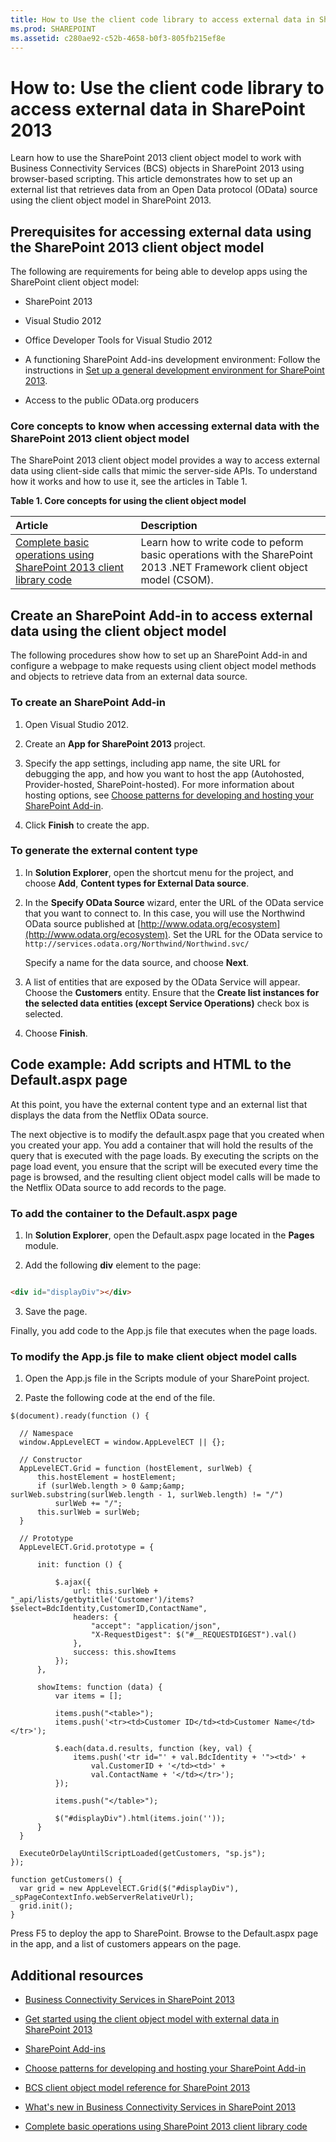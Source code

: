 ```yaml
---
title: How to Use the client code library to access external data in SharePoint 2013
ms.prod: SHAREPOINT
ms.assetid: c280ae92-c52b-4658-b0f3-805fb215ef8e
---
```



# How to: Use the client code library to access external data in SharePoint 2013
Learn how to use the SharePoint 2013 client object model to work with Business Connectivity Services (BCS) objects in SharePoint 2013 using browser-based scripting.
This article demonstrates how to set up an external list that retrieves data from an Open Data protocol (OData) source using the client object model in SharePoint 2013.
  
    
    


## Prerequisites for accessing external data using the SharePoint 2013 client object model
<a name="bkmk_Prerequisites"> </a>

The following are requirements for being able to develop apps using the SharePoint client object model:
  
    
    

- SharePoint 2013
    
  
- Visual Studio 2012
    
  
- Office Developer Tools for Visual Studio 2012
    
  
- A functioning SharePoint Add-ins development environment: Follow the instructions in  [Set up a general development environment for SharePoint 2013](set-up-a-general-development-environment-for-sharepoint-2013.md).
    
  
- Access to the public OData.org producers
    
  

### Core concepts to know when accessing external data with the SharePoint 2013 client object model

The SharePoint 2013 client object model provides a way to access external data using client-side calls that mimic the server-side APIs. To understand how it works and how to use it, see the articles in Table 1.
  
    
    

**Table 1. Core concepts for using the client object model**


|**Article**|**Description**|
|:-----|:-----|
| [Complete basic operations using SharePoint 2013 client library code](http://msdn.microsoft.com/library/5a69c9e3-73bf-4ed5-bc19-182056bdb394%28Office.15%29.aspx) <br/> |Learn how to write code to peform basic operations with the SharePoint 2013 .NET Framework client object model (CSOM).  <br/> |
   

## Create an SharePoint Add-in to access external data using the client object model
<a name="bkmk_CreateApp"> </a>

The following procedures show how to set up an SharePoint Add-in and configure a webpage to make requests using client object model methods and objects to retrieve data from an external data source.
  
    
    

### To create an SharePoint Add-in


1. Open Visual Studio 2012.
    
  
2. Create an **App for SharePoint 2013** project.
    
  
3. Specify the app settings, including app name, the site URL for debugging the app, and how you want to host the app (Autohosted, Provider-hosted, SharePoint-hosted). For more information about hosting options, see  [Choose patterns for developing and hosting your SharePoint Add-in](http://msdn.microsoft.com/library/05ce5435-0a03-4ddc-976b-c33b08d03457%28Office.15%29.aspx).
    
  
4. Click **Finish** to create the app.
    
  

### To generate the external content type


1. In **Solution Explorer**, open the shortcut menu for the project, and choose **Add**, **Content types for External Data source**.
    
  
2. In the **Specify OData Source** wizard, enter the URL of the OData service that you want to connect to. In this case, you will use the Northwind OData source published at [http://www.odata.org/ecosystem](http://www.odata.org/ecosystem). Set the URL for the OData service to  `http://services.odata.org/Northwind/Northwind.svc/`
    
    Specify a name for the data source, and choose **Next**.
    
  
3. A list of entities that are exposed by the OData Service will appear. Choose the **Customers** entity. Ensure that the **Create list instances for the selected data entities (except Service Operations)** check box is selected.
    
  
4. Choose **Finish**.
    
  

## Code example: Add scripts and HTML to the Default.aspx page
<a name="bkmk_AddUIelements"> </a>

At this point, you have the external content type and an external list that displays the data from the Netflix OData source. 
  
    
    
The next objective is to modify the default.aspx page that you created when you created your app. You add a container that will hold the results of the query that is executed with the page loads. By executing the scripts on the page load event, you ensure that the script will be executed every time the page is browsed, and the resulting client object model calls will be made to the Netflix OData source to add records to the page. 
  
    
    

### To add the container to the Default.aspx page


1. In **Solution Explorer**, open the Default.aspx page located in the **Pages** module.
    
  
2. Add the following **div** element to the page:
    
  ```HTML
  
<div id="displayDiv"></div>
  ```

3. Save the page.
    
  
Finally, you add code to the App.js file that executes when the page loads.
  
    
    

### To modify the App.js file to make client object model calls


1. Open the App.js file in the Scripts module of your SharePoint project.
    
  
2. Paste the following code at the end of the file.
    
  ```
  $(document).ready(function () {

    // Namespace
    window.AppLevelECT = window.AppLevelECT || {};

    // Constructor
    AppLevelECT.Grid = function (hostElement, surlWeb) {
        this.hostElement = hostElement;
        if (surlWeb.length > 0 &amp;&amp; surlWeb.substring(surlWeb.length - 1, surlWeb.length) != "/")
            surlWeb += "/";
        this.surlWeb = surlWeb;
    }

    // Prototype
    AppLevelECT.Grid.prototype = {

        init: function () {

            $.ajax({
                url: this.surlWeb + "_api/lists/getbytitle('Customer')/items?$select=BdcIdentity,CustomerID,ContactName",
                headers: {
                    "accept": "application/json",
                    "X-RequestDigest": $("#__REQUESTDIGEST").val()
                },
                success: this.showItems
            });
        },

        showItems: function (data) {
            var items = [];

            items.push("<table>");
            items.push('<tr><td>Customer ID</td><td>Customer Name</td></tr>');

            $.each(data.d.results, function (key, val) {
                items.push('<tr id="' + val.BdcIdentity + '"><td>' +
                    val.CustomerID + '</td><td>' +
                    val.ContactName + '</td></tr>');
            });

            items.push("</table>");

            $("#displayDiv").html(items.join(''));
        }
    }

    ExecuteOrDelayUntilScriptLoaded(getCustomers, "sp.js");
});

function getCustomers() {
    var grid = new AppLevelECT.Grid($("#displayDiv"), _spPageContextInfo.webServerRelativeUrl);
    grid.init();
}
  ```

Press F5 to deploy the app to SharePoint. Browse to the Default.aspx page in the app, and a list of customers appears on the page.
  
    
    

## Additional resources
<a name="bkmk_Addresources"> </a>


-  [Business Connectivity Services in SharePoint 2013](business-connectivity-services-in-sharepoint-2013.md)
    
  
-  [Get started using the client object model with external data in SharePoint 2013](get-started-using-the-client-object-model-with-external-data-in-sharepoint-2013.md)
    
  
-  [SharePoint Add-ins](http://msdn.microsoft.com/library/cd1eda9e-8e54-4223-93a9-a6ea0d18df70%28Office.15%29.aspx)
    
  
-  [Choose patterns for developing and hosting your SharePoint Add-in](http://msdn.microsoft.com/library/05ce5435-0a03-4ddc-976b-c33b08d03457%28Office.15%29.aspx)
    
  
-  [BCS client object model reference for SharePoint 2013](bcs-client-object-model-reference-for-sharepoint-2013.md)
    
  
-  [What's new in Business Connectivity Services in SharePoint 2013](what-s-new-in-business-connectivity-services-in-sharepoint-2013.md)
    
  
-  [Complete basic operations using SharePoint 2013 client library code](http://msdn.microsoft.com/library/5a69c9e3-73bf-4ed5-bc19-182056bdb394%28Office.15%29.aspx)
    
  

